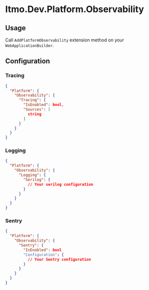 # Itmo.Dev.Platform.Observability

## Usage

Call `AddPlatformObservability` extension method on your `WebApplicationBuilder`.

## Configuration

### Tracing

```json
{
  "Platform": {
    "Observability": {
      "Tracing": {
        "IsEnabled": bool,
        "Sources": [
          string
        ]
      }
    }
  }
}
```

### Logging

```json
{
  "Platform": {
    "Observability": {
      "Logging": {
        "Serilog": {
          // Your serilog configuration
        }
      }
    }
  }
}
```

### Sentry

```json
{
  "Platform": {
    "Observability": {
      "Sentry": {
        "IsEnabled": bool
        "Configuration": {
          // Your Sentry configuration
        }
      }
    }
  }
}
```
